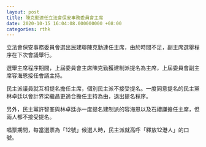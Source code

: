 ```yaml
---
layout: post
title: 陳克勤連任立法會保安事務委員會主席
date: 2020-10-15 16:04:08.000000000 +08:00
categories: rthk
---
```


立法會保安事務委員會選出民建聯陳克勤連任主席，由於時間不足，副主席選舉程序在下次會議舉行。

選舉主席程序期間，上屆委員會主席陳克勤獲建制派提名為主席，上屆委員會副主席容海恩接任會議主持。

民主派議員就互相提名擔任主席，個別民主派不接受提名。一度同意提名的民主黨林卓廷以會計界梁繼昌更適合擔任主持為由，退出提名程序。

另外，民主黨許智峯與林卓廷亦一度提名建制派的容海恩以及石禮謙擔任主席，但兩人都不接受提名。

唱票期間，每當選票為「12號」候選人時，民主派就高呼「釋放12港人」的口號。
